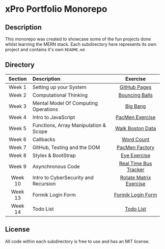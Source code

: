 # xPro Portfolio Monorepo

## Description

This monorepo was created to showcase some of the fun projects done whilst learning the MERN stack. Each subdirectory here represents its own project and contains it's own `README.md`.

## Directory


| Section | Description | Exercise |
| :-: | :-- | :-: |
| Week 1 | Setting up your System | [GitHub Pages][wk1] |
| Week 2 | Computational Thinking | [Bouncing Balls][wk2] |
| Week 3 | Mental Model Of Computing Operations | [Big Bang][wk3] |
| Week 4 | Intro to JavaScript | [PacMen Exercise][wk4] |
| Week 5 | Functions, Array Manipulation & Scope | [Walk Boston Data][wk5] |
| Week 6 | Callbacks | [Word Count][wk6] |
| Week 7 | GitHub, Testing and the DOM | [PacMen Factory][wk7] |
| Week 8 | Styles & BootStrap | [Eye Exercise][wk8] |
| Week 9 | Asynchronous Code | [Real Time Bus Tracker][wk9] |
| Week 10 | Intro to CyberSecurity and Recursion | [Rotate Matrix Exercise][wk10] |
| Week 13 | Formik Login Form | [Formik Login Form][wk13] |
| Week 14 | Todo List | [Todo List][wk14]

## License

All code within each subdirectory is free to use and has an MIT license.

<!-- Directory -->
[wk1]: https://github.com/HudsonGraeme/hudsongraeme.github.io "Personal profile site"
[wk2]: ./wk2 "Bouncing Balls Exercise"
[wk3]: ./wk3 "Big Bang Exercise"
[wk4]: ./wk4 "PacMen Exercise"
[wk5]: ./wk5 "Walk Boston Data"
[wk6]: ./wk6 "Word Count Exercise"
[wk7]: ./wk7 "PacMen Factory Exercise"
[wk8]: ./wk8 "Eye Excercise"
[wk9]: ./wk9 "Real Time Bus Tracker"
[wk10]: ./wk10 "Rotate Matrix Exercise"
[wk13]: ./wk13 "Formik Login Form"
[wk14]: ./wk14 "Todo List Web App"